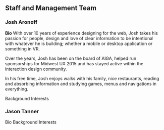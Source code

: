 ## Staff and Management Team

### Josh Aronoff
__Bio__
With over 10 years of experience designing for the web, Josh takes his passion for people, design and love of clear information to be intentional with whatever he is building; whether a mobile or desktop application or something in VR.

Over the years, Josh has been on the board of AIGA, helped run sponsorships for Midwest UX 2015 and has stayed active within the interaction design community.

In his free time, Josh enjoys walks with his family, nice restaurants, reading and absorbing information and studying games, menus and navigations in everything. 

Background
Interests

### Jason Tanner
Bio
Background
Interests
